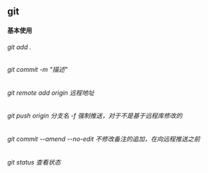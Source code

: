## git
 #### 基本使用
 ###### git add .
 ###### git commit -m "描述"
 ###### git remote add origin 远程地址
 ###### git push origin 分支名  -f 强制推送，对于不是基于远程库修改的
 ###### git commit --amend --no-edit 不修改备注的追加，在向远程推送之前
 ###### git status 查看状态